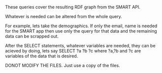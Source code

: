 These queries cover the resulting RDF graph from the SMART API.

Whatever is needed can be altered from the whole query.

For example, lets take the demographics. If only the email, name is needed for the SMART app then use only the query for that data and the remaining data can be scrapped out. 

After the SELECT statements, whatever variables are needed, they can be acieved by doing, lets say SELECT ?a ?b ?c where ?a,?b and ?c are variables of the data that is desired.

DONOT MODIFY THE FILES. Just use a copy of the files.
